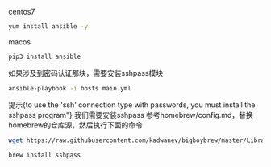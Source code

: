 centos7
```sh
yum install ansible -y
```
macos 
```sh
pip3 install ansible
```
如果涉及到密码认证那块，需要安装sshpass模块
```sh
ansible-playbook -i hosts main.yml
```
提示{to use the 'ssh' connection type with passwords, you must install the sshpass program"}
我们需要安装sshpass
参考homebrew/config.md，替换homebrew的仓库源，然后执行下面的命令
```sh
wget https://raw.githubusercontent.com/kadwanev/bigboybrew/master/Library/Formula/sshpass.rb
```
```sh
brew install sshpass
```